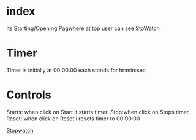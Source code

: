 # index

Its Starting/Opening Pagwhere at top user can see StoWatch

# Timer

Timer is initially at 00:00:00 each stands for hr:min:sec

# Controls

Starts: when click on Start it starts timer.
Stop:when click on Stops timer.
Reset: when click on Reset i resets timer to 00:00:00




[Stopwatch](https://mangeshchaudhari2000.github.io/CN_StopWatch/)